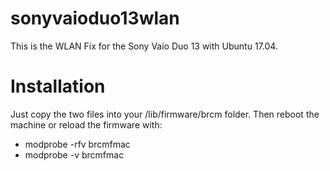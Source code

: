 # sonyvaioduo13wlan
This is the WLAN Fix for the Sony Vaio Duo 13 with Ubuntu 17.04.

# Installation
Just copy the two files into your /lib/firmware/brcm folder.
Then reboot the machine or reload the firmware with:
* modprobe -rfv brcmfmac
* modprobe -v brcmfmac
